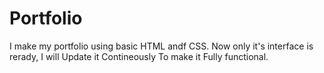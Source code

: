 # Portfolio

I make my portfolio using basic HTML andf CSS. Now only it's interface is rerady, I will Update it Contineously To make it Fully functional.
